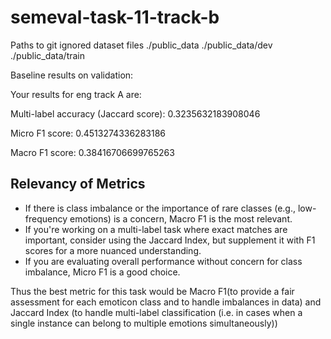 # semeval-task-11-track-b

Paths to git ignored dataset files
./public_data
./public_data/dev
./public_data/train

Baseline results on validation:

Your results for eng track A are:

Multi-label accuracy (Jaccard score): 0.3235632183908046

Micro F1 score: 0.4513274336283186

Macro F1 score: 0.38416706699765263

## Relevancy of Metrics

- If there is class imbalance or the importance of rare classes (e.g., low-frequency emotions) is a concern, Macro F1 is the most relevant.
- If you're working on a multi-label task where exact matches are important, consider using the Jaccard Index, but supplement it with F1 scores for a more nuanced understanding.
- If you are evaluating overall performance without concern for class imbalance, Micro F1 is a good choice.

Thus the best metric for this task would be Macro F1(to provide a fair assessment for each emoticon class and to handle imbalances in data) and Jaccard Index (to handle multi-label classification (i.e. in cases when a single instance can belong to multiple emotions simultaneously))